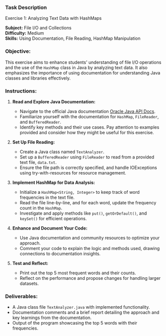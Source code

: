 ### Task Description

Exercise 1: Analyzing Text Data with HashMaps

**Subject:** File I/O and Collections  
**Difficulty:** Medium  
**Skills:** Using Documentation, File Reading, HashMap Manipulation

### Objective:

This exercise aims to enhance students' understanding of file I/O operations and the use of the `HashMap` class in Java by analyzing text data. It also emphasizes the importance of using documentation for understanding Java classes and libraries effectively.

### Instructions:

1. **Read and Explore Java Documentation:**
   - Navigate to the official Java documentation [Oracle Java API Docs](https://docs.oracle.com/en/java/javase/17/docs/api/index.html).
   - Familiarize yourself with the documentation for `HashMap`, `FileReader`, and `BufferedReader`.
   - Identify key methods and their use cases. Pay attention to examples provided and consider how they might be useful for this exercise.

2. **Set Up File Reading:**
   - Create a Java class named `TextAnalyzer`.
   - Set up a `BufferedReader` using `FileReader` to read from a provided text file, `data.txt`.
   - Ensure the file path is correctly specified, and handle IOExceptions using try-with-resources for resource management.

3. **Implement HashMap for Data Analysis:**
   - Initialize a `HashMap<String, Integer>` to keep track of word frequencies in the text file.
   - Read the file line-by-line, and for each word, update the frequency count in the `HashMap`.
   - Investigate and apply methods like `put()`, `getOrDefault()`, and `keySet()` for efficient operations.

4. **Enhance and Document Your Code:**
   - Use Java documentation and community resources to optimize your approach.
   - Comment your code to explain the logic and methods used, drawing connections to documentation insights.

5. **Test and Reflect:**
   - Print out the top 5 most frequent words and their counts.
   - Reflect on the performance and propose changes for handling larger datasets.

### Deliverables:

- A Java class file `TextAnalyzer.java` with implemented functionality.
- Documentation comments and a brief report detailing the approach and key learnings from the documentation.
- Output of the program showcasing the top 5 words with their frequencies.